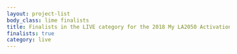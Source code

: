 ```yaml
---
layout: project-list
body_class: lime finalists
title: Finalists in the LIVE category for the 2018 My LA2050 Activation Challenge
finalists: true
category: live
---
```

